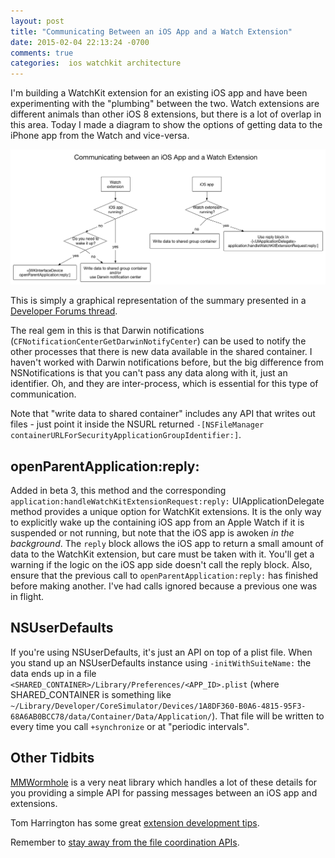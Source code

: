 ```yaml
---
layout: post
title: "Communicating Between an iOS App and a Watch Extension"
date: 2015-02-04 22:13:24 -0700
comments: true
categories:  ios watchkit architecture
---
```


I'm building a WatchKit extension for an existing iOS app and have been experimenting with the "plumbing" between the two. Watch extensions are different animals than other iOS 8 extensions, but there is a lot of overlap in this area. Today I made a diagram to show the options of getting data to the iPhone app from the Watch and vice-versa.

<img src="/images/apple_watch_communication.png" alt="'a flowchart diagram'" title="Communicating between an iOS App and a Watch Extension">

This is simply a graphical representation of the summary presented in a [Developer Forums thread](https://devforums.apple.com/thread/256667?tstart=0).

The real gem in this is that Darwin notifications (`CFNotificationCenterGetDarwinNotifyCenter`) can be used to notify the other processes that there is new data available in the shared container. I haven't worked with Darwin notifications before, but the big difference from NSNotifications is that you can't pass any data along with it, just an identifier. Oh, and they are inter-process, which is essential for this type of communication.

Note that "write data to shared container" includes any API that writes out files - just point it inside the NSURL returned `-[NSFileManager containerURLForSecurityApplicationGroupIdentifier:]`.

## openParentApplication:reply:

Added in beta 3, this method and the corresponding `application:handleWatchKitExtensionRequest:reply:` UIApplicationDelegate method provides a unique option for WatchKit extensions. It is the only way to explicitly wake up the containing iOS app from an Apple Watch if it is suspended or not running, but note that the iOS app is awoken _in the background_. The `reply` block allows the iOS app to return a small amount of data to the WatchKit extension, but care must be taken with it. You'll get a warning if the logic on the iOS app side doesn't call the reply block. Also, ensure that the previous call to `openParentApplication:reply:` has finished before making another. I've had calls ignored because a previous one was in flight.

## NSUserDefaults

If you're using NSUserDefaults, it's just an API on top of a plist file. When you stand up an NSUserDefaults instance using `-initWithSuiteName:` the data ends up in a file `<SHARED_CONTAINER>/Library/Preferences/<APP_ID>.plist` (where SHARED_CONTAINER is something like `~/Library/Developer/CoreSimulator/Devices/1A8DF360-B0A6-4815-95F3-68A6AB0BCC78/data/Container/Data/Application/`). That file will be written to every time you call `+synchronize` or at "periodic intervals".

## Other Tidbits

[MMWormhole](https://github.com/mutualmobile/MMWormhole) is a very neat library which handles a lot of these details for you providing a simple API for passing messages between an iOS app and extensions.

Tom Harrington has some great [extension development tips](http://atomicbird.com/blog/ios-app-extension-tips).

Remember to [stay away from the file coordination APIs](https://developer.apple.com/library/ios/technotes/tn2408/_index.html).
